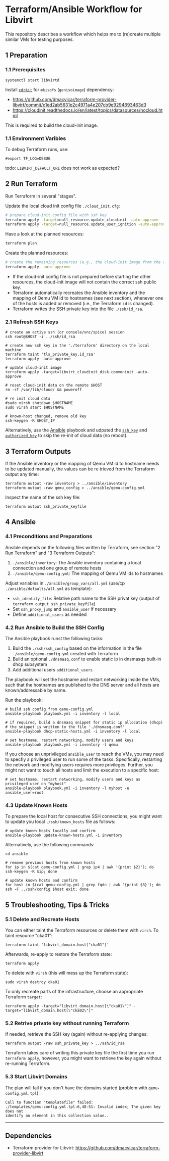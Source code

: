 # Terraform/Ansible Workflow for Libvirt

This repository describes a workflow which helps me to (re)create multiple similar VMs for testing purposes.

## 1 Preparation

### 1.1 Prerequisites
```
systemctl start libvirtd
```

Install [`cdrkit`](https://en.wikipedia.org/wiki/Cdrkit) for `mkisofs` (`genisoimage`) dependency:
* https://github.com/dmacvicar/terraform-provider-libvirt/commit/c1ed2ab5631e2c4971a4e207cb9e9294693463d3
* https://cloudinit.readthedocs.io/en/latest/topics/datasources/nocloud.html

This is required to build the cloud-init image.

### 1.1 Environment Varibles
To debug Terraform runs, use:
```
#export TF_LOG=DEBUG
```

todo: `LIBVIRT_DEFAULT_URI` does not work as expected?

## 2 Run Terraform

Run Terraform in several "stages".

Update the local cloud init config file `./cloud_init.cfg`:
```bash
# prepare cloud-init config file with ssh key
terraform apply -target=null_resource.update_cloudinit -auto-approve
terraform apply -target=null_resource.update_user_ignition -auto-approve
```

Have a look at the planned resources:
```bash
terraform plan
```

Create the planned resources:
```bash
# create the remaining resources (e.g., the cloud-init image from the config file prepared above)
terraform apply -auto-approve
```

* If the cloud-init config file is not prepared before starting the other resources, the cloud-init image will not contain the correct ssh public key.
* Terraform automatically recreates the Ansible inventory and the mapping of Qemu VM id to hostnames (see next section), whenever one of the hosts is added or removed (i.e., the Terraform `id` is changed).
* Terraform writes the SSH private key into the file `./ssh/id_rsa`.

### 2.1 Refresh SSH Keys
```
# create an active ssh (or console/vnc/spice) session
ssh root@$HOST -i ../ssh/id_rsa

# create new ssh key in the './terraform' directory on the local machine
terraform taint 'tls_private_key.id_rsa'
terraform apply -auto-approve

# update cloud-init image
terraform apply -target=libvirt_cloudinit_disk.commoninit -auto-approve

# reset cloud-init data on the remote $HOST
rm -rf /var/lib/cloud/ && poweroff

# re init cloud data
#sudo virsh shutdown $HOSTNAME
sudo virsh start $HOSTNAME

# known-host changed, remove old key
ssh-keygen -R $HOST_IP
```

Alternatively, use the [Ansible](#4-ansible) playbook and udpated the [`ssh_key`](./ansible/defaults/all.yml) and [`authorized_key`](./ansible/defaults/all.yml) to skip the re-init of cloud data (no reboot).

## 3 Terraform Outputs

If the Ansible inventory or the mapping of Qemu VM id to hostname needs to be updated manually, the values can be re
trieved from the Terraform output any time:
```
terraform output -raw inventory > ../ansible/inventory
terraform output -raw qemu_config > ../ansible/qemu-config.yml
```

Inspect the name of the ssh key file:
```
terraform output ssh_private_keyfile
```

## 4 Ansible

### 4.1 Preconditions and Preparations
Ansible depends on the following files written by Terraform, see section "2 Run Terraform" and "3 Terraform Outputs":
1. `./ansible/inventory`: The Ansible inventory containing a local connection and one group of remote hosts
2. `./ansible/qemu-config.yml`: The mapping of Qemu VM ids to hostnames

Adjust variables in `./ansible/group_vars/all.yml` (use/cp `./ansible/defaults/all.yml` as template):
* `ssh_identity_file`: Relative path name to the SSH privat key (output of `terraform output ssh_private_keyfile`)
* Set `ssh_proxy_jump` and `ansible_user` if necessary
* Define `additional_users` as needed

### 4.2 Run Ansible to Build the SSH Config

The Ansible playbook runst the following tasks:
1. Build the `./ssh/ssh_config` based on the information in the file `./ansible/qemu-config.yml` created with Terraform
2. Build an optional `./dnsmasq.conf` to enable static ip in dnsmasqs built-in dhcp subsystem
3. Add additional users `additional_users`

The playbook will set the hostname and restart networking inside the VMs, such that the hostnames are published to the DNS server and all hosts are known/addressable by name.

Run the playbook:
```
# build ssh config from qemu-config.yml
ansible-playbook playbook.yml -i inventory -l local

# if required, build a dnsmasq snippet for static ip allocation (dhcp)
# the snippet is written to the file './dnsmasq.conf'
ansible-playbook dhcp-static-hosts.yml -i inventory -l local

# set hostname, restart networking, modify users and keys
ansible-playbook playbook.yml -i inventory -l qemu
```

If you choose an unprivileged `ansible_user` to reach the VMs, you may need to specfiy a privileged user to run some of the tasks. Specifically, restarting the network and modifying users requires more privileges. Further, you might not want to touch all hosts and limit the execution to a specific host:
```
# set hostname, restart networking, modify users and keys as privileged user on "myhost"
ansible-playbook playbook.yml -i inventory -l myhost -e ansible_user=root
```

### 4.3 Update Known Hosts

To prepare the local host for consecutive SSH connections, you might want to update you local `./ssh/known_hosts` file as follows:
```
# update known hosts locally and confirm
ansible-playbook update-known-hosts.yml -i inventory
```

Alternatively, use the following commands:
```
cd ansible

# remove previous hosts from known hosts
for ip in $(cat qemu-config.yml | grep ip4 | awk '{print $2}'); do ssh-keygen -R $ip; done

# update known hosts and confirm
for host in $(cat qemu-config.yml | grep fqdn | awk '{print $3}'); do ssh -F ../ssh/config $host exit; done
```

## 5 Troubleshooting, Tips & Tricks

### 5.1 Delete and Recreate Hosts
You can either taint the Terraform resources or delete them with `virsh`. To taint resource "cka01":
```
terraform taint 'libvirt_domain.host["cka01"]'
```

Afterwards, re-apply to restore the Terraform state:
```
terraform apply
```

To delete with `virsh` (this will mess up the Terraform state):
```
sudo virsh destroy cka01
```

To only recreate parts of the infrastructure, choose an appropriate Terraform `target`:
```
terraform apply -target="libvirt_domain.host[\"cka01\"]" -target="libvirt_domain.host[\"cka02\"]"
```


### 5.2 Retrive private key without running Terraform
If needed, retrieve the SSH key (again) without re-applying changes:
```
terraform output -raw ssh_private_key > ../ssh/id_rsa
```

Terraform takes care of writing this private key file the first time you run `terraform apply`, however, you might want to retrieve the key again without re-running Terraform.

### 5.3 Start Libvirt Domains
The plan will fail if you don't have the domains started (problem with `qemu-config.yml.tpl`):
```
Call to function "templatefile" failed:
./templates/qemu-config.yml.tpl:6,48-51: Invalid index; The given key does not
identify an element in this collection value..
```

---
## Dependencies
* Terraform provider for Libvirt: https://github.com/dmacvicar/terraform-provider-libvirt
